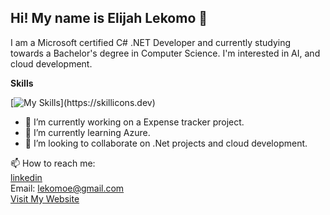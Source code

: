 ## Hi! My name is Elijah Lekomo 👋  
 I am a Microsoft certified C# .NET Developer and currently studying towards a Bachelor's degree in Computer Science.  I'm interested in AI, and cloud development.    

   
 __Skills__    
 
 [![My Skills](https://skillicons.dev/icons?i=cs,dotnet,cpp,js,html,css,react,angular,bootstrap,git,github,)](https://skillicons.dev)

- 🔭 I’m currently working on a Expense tracker project.
- 🌱 I’m currently learning Azure.
- 👯 I’m looking to collaborate on .Net projects and cloud development.

📫 How to reach me:   
[linkedin](https://www.linkedin.com/in/lekomo-elijah/)   
Email: lekomoe@gmail.com   
[Visit My Website](https://elijahlekomo.netlify.app)

